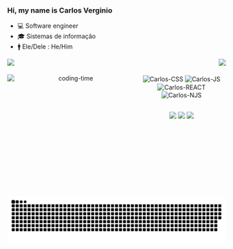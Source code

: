 ### Hi, my name is Carlos Verginio

- 💻 Software engineer
- 🎓 Sistemas de informação
- 🚹 Ele/Dele : He/Him

<div>
   <img height="180em" src="https://github-readme-stats.vercel.app/api?username=cevmoon&show_icons=true&theme=radical">
   <img align="right" src="https://github-readme-stats.vercel.app/api/top-langs/?username=cevmoon&layout-compact&langs_count-16&theme=radical">
</div>

<div align="center"
<div style="display: inline_block"><br>
<img align="left" height="280px" width="300px" alt="coding-time" src="https://cdn.discordapp.com/attachments/1057043644739223554/1060004417702740068/1672762460595.gif"
  <img align="center" alt="Carlos-HTML" height="30" width"40" src="https://img.shields.io/badge/HTML-239120?style=for-the-badge&logo=html5&logoColor=white">
  <img align="center" alt="Carlos-CSS" height="30" width"40" src="https://img.shields.io/badge/CSS-239120?&style=for-the-badge&logo=css3&logoColor=white">
  <img align="center" alt="Carlos-JS" height="30" width"40" src="https://img.shields.io/badge/JavaScript-F7DF1E?style=for-the-badge&logo=javascript&logoColor=black">
  <img align="center" alt="Carlos-REACT" height="30" width"40" src="https://img.shields.io/badge/React-20232A?style=for-the-badge&logo=react&logoColor=61DAFB">
  <img align="center" alt="Carlos-NJS" height="30" width"40" src="https://img.shields.io/badge/Node.js-43853D?style=for-the-badge&logo=node.js&logoColor=white">
</div>

##

<div align="center"
  <a href="https://www.linkedin.com/in/carlosev" target="_blank"><img src="https://img.shields.io/badge/LinkedIn-0077B5?style=for-the-badge&logo=linkedin&logoColor=white" target="_blank"></a>
  <a href="https://discord.gg/nzFmv2fBvU" target="_blank"><img src="https://img.shields.io/badge/Discord-7289DA?style=for-the-badge&logo=discord&logoColor=white"></a>
  <a href="https://www.twitch.tv/istoned2"_blank"><img src="https://img.shields.io/badge/Twitch-9146FF?style=for-the-badge&logo=twitch&logoColor=white"></a>
</div>

![Snake animation](https://github.com/cevmoon/cevmoon/blob/output/github-contribution-grid-snake.svg)
